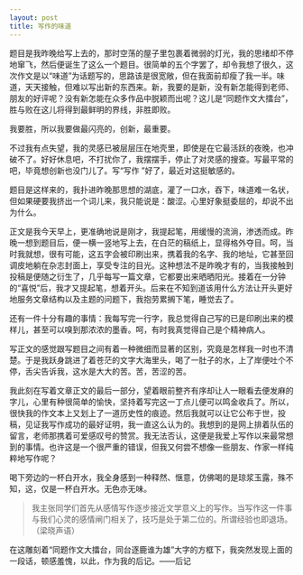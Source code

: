 ```yaml
---
layout: post
title: 写作的味道
---
```


题目是我昨晚给写上去的，那时空荡的屋子里包裹着微弱的灯光，我的思绪却不停地窜飞，然后便诞生了这么一个题目。很简单的五个字罢了，却令我想了很久，这次作文是以“味道”为话题写的，思路该是很宽敞，但在我面前却瘦了我一半。味道，天天接触，但难以写出新的东西来。新，我要的是新，没有新怎能得到老师、朋友的好评呢？没有新怎能在众多作品中脱颖而出呢？这儿是“同题作文大擂台”，胜与败在这儿将得到最鲜明的界线，非胜即败。

我要胜，所以我要做最闪亮的，创新，最重要。

不过我有点失望，我的灵感已被层层压在地壳里，即使是在它最活跃的夜晚，也冲破不了。好好休息吧，不打扰你了，我摆摆手，停止了对灵感的搜查。写最平常的吧，毕竟想创新也没门儿了。写“写作 ”好了，最近对这挺敏感的。

题目是这样来的，我扑进昨晚那思想的湖底，灌了一口水，吞下，味道难一名状，但如果硬要我挤出一个词儿来，我只能说是：酸涩。心里好象挺委屈的，却说不出为什么。

正文是我今天早上，更准确地说是刚才，我提起笔，用缓慢的流淌，渗透而成。昨晚一想到题目后，便一横一竖地写上去，在白茫的稿纸上，显得格外夺目。呵，当时我就想，很有可能，这五字会被印刷出来，携着我的名字、我的地址，它甚至回调皮地躺在杂志封面上，享受专注的目光。这种想法不是昨晚才有的，当我接触到投稿是便随之衍生了，几乎每写一篇文章，它都要出来晒晒阳光。接着在一分钟的“喜悦”后，我才又提起笔，想着开头。后来在不知到道该用什么方法让开头更好地服务文章结构以及主题的问题下，我抱劳累搁下笔，睡觉去了。

还有一件十分有趣的事情：我每写完一行字，我总觉得自己写的已是印刷出来的模样儿，甚至可以嗅到那浓浓的墨香。呵，有时我真觉得自己是个精神病人。

写正文的感觉跟写题目之间有着一种微细而显著的区别，究竟是怎样我一时也不清楚。于是我跃身跳进了着苍茫的文字大海里头，喝了一肚子的水，上了岸便吐个不停，舌尖告诉我，这水是大大的苦。苦，苦涩的苦。

我此刻在写着文章正文的最后一部分，望着眼前整齐有序却让人一眼看去便发麻的字儿，心里有种很简单的愉快，坚持着写完这一丁点儿便可以鸣金收兵了。所以，很快我的作文本上又划上了一道历史性的痕迹。然后我就可以让它公布于世，投稿，见证我写作成功的最好证明，我一直这么认为的。我想到的是网上排着队伍的留言，老师那携着可爱感叹号的赞赏。我无法否认，这便是我爱上写作以来最常想到的事情。也许这是一个很严重的错误，但我又何尝不想像一些朋友、作家一样纯粹地写作呢？

喝下旁边的一杯白开水，我全身感到一种释然、惬意，仿佛喝的是琼浆玉露，殊不知，这，仅是一杯白开水。无色亦无味。

> 我主张同学们首先从感情写作逐步接近文学意义上的写作。当写作这一件事与我们心灵的感情闸门相关了，技巧是处于第二位的。所谓经验也即退场。（梁晓声语）

在这雕刻着“同题作文大擂台，同台逐鹿谁为雄”大字的方框下，我突然发现上面的一段话，顿感羞愧，以此，作为我的后记。——后记